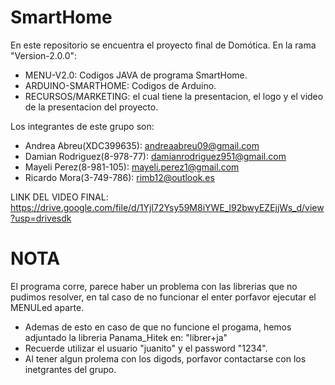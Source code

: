 # SmartHome
En este repositorio se encuentra el proyecto final de Domótica.
En la rama "Version-2.0.0": 
- MENU-V2.0: Codigos JAVA de programa SmartHome. 
- ARDUINO-SMARTHOME: Codigos de Arduino. 
- RECURSOS/MARKETING: el cual tiene la presentacion, el logo y el video de la presentacion del proyecto. 

Los integrantes de este grupo son: 

- Andrea Abreu(XDC399635): andreaabreu09@gmail.com
- Damian Rodriguez(8-978-77): damianrodriguez951@gmail.com
- Mayeli Perez(8-981-105): mayeli.perez1@gmail.com 
- Ricardo Mora(3-749-786): rimb12@outlook.es 

LINK DEL VIDEO FINAL: https://drive.google.com/file/d/1YjI72Ysy59M8iYWE_l92bwyEZEjjWs_d/view?usp=drivesdk

# NOTA
El programa corre, parece haber un problema con las librerias que no pudimos resolver, en tal caso de no funcionar el enter porfavor ejecutar el MENULed aparte. 
- Ademas de esto en caso de que no funcione el progama, hemos adjuntado la libreria Panama_Hitek en: "librer+ja"
- Recuerde utilizar el usuario "juanito" y el password "1234".
- Al tener algun prolema con los digods, porfavor contactarse con los inetgrantes del grupo. 

